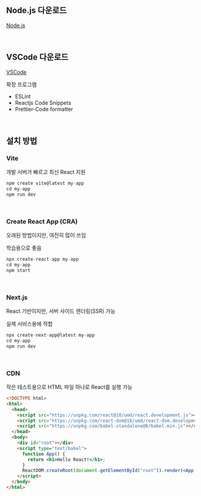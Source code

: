 <br />

## Node.js 다운로드

[Node.js](https://nodejs.org/ko/download)

<br />

## VSCode 다운로드

[VSCode](https://code.visualstudio.com/download)

<p></p>

확장 프로그램

- ESLint
- Reactjs Code Snippets
- Prettier-Code formatter

<br />

## 설치 방법

### Vite

개발 서버가 빠르고 최신 React 지원

```jsx
npm create vite@latest my-app
cd my-app
npm run dev
```

<br />

### Create React App (CRA)

오래된 방법이지만, 여전히 많이 쓰임

학습용으로 좋음

```jsx
npx create-react-app my-app
cd my-app
npm start
```

<br />

### Next.js

React 기반이지만, 서버 사이드 렌더링(SSR) 가능

실제 서비스용에 적합

```jsx
npx create-next-app@latest my-app
cd my-app
npm run dev
```

<br />

### CDN

작은 테스트용으로 HTML 파일 하나로 React를 실행 가능

```html
<!DOCTYPE html>
<html>
  <head>
    <script src="https://unpkg.com/react@18/umd/react.development.js"></script>
    <script src="https://unpkg.com/react-dom@18/umd/react-dom.development.js"></script>
    <script src="https://unpkg.com/babel-standalone@6/babel.min.js"></script>
  </head>
  <body>
    <div id="root"></div>
    <script type="text/babel">
      function App() {
        return <h1>Hello React!</h1>;
      }
      ReactDOM.createRoot(document.getElementById("root")).render(<App />);
    </script>
  </body>
</html>
```

<br />
<br />
<br />
<br />
